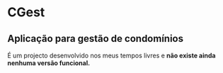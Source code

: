 # CGest

## Aplicação para gestão de condomínios

É um projecto desenvolvido nos meus tempos livres e **não existe ainda nenhuma versão funcional.**
